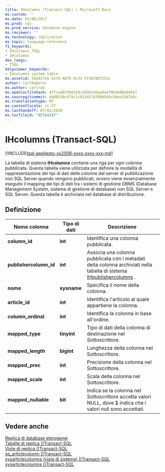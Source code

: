 ```yaml
---
title: IHcolumns (Transact-SQL) | Microsoft Docs
ms.custom: ''
ms.date: 03/06/2017
ms.prod: sql
ms.prod_service: database-engine
ms.reviewer: ''
ms.technology: replication
ms.topic: language-reference
f1_keywords:
- IHcolumns_TSQL
- IHcolumns
dev_langs:
- TSQL
helpviewer_keywords:
- IHcolumns system table
ms.assetid: 5bb027e5-5279-487b-9c33-5f402987253c
author: CarlRabeler
ms.author: carlrab
ms.openlocfilehash: 47fcad03fb8329c3d39150aa0aaf9b5688e0456f
ms.sourcegitcommit: da88320c474c1c9124574f90d549c50ee3387b4c
ms.translationtype: MT
ms.contentlocale: it-IT
ms.lasthandoff: 07/01/2020
ms.locfileid: "85764247"
---
```

# <a name="ihcolumns-transact-sql"></a>IHcolumns (Transact-SQL)
[!INCLUDE[tsql-appliesto-ss2008-xxxx-xxxx-xxx-md](../../includes/applies-to-version/sqlserver.md)]

  La tabella di sistema **IHcolumns** contiene una riga per ogni colonna pubblicata. Questa tabella viene utilizzata per definire la modalità di rappresentazione dei tipi di dati delle colonne dal server di pubblicazione non SQL Server quando vengono pubblicati, ovvero viene essenzialmente eseguito il mapping dei tipi di dati tra i sistemi di gestione DBMS (Database Management System, sistema di gestione di database) non SQL Server e SQL Server. Questa tabella è archiviata nel database di distribuzione.  
  
## <a name="definition"></a>Definizione  
  
|Nome colonna|Tipo di dati|Descrizione|  
|-----------------|---------------|-----------------|  
|**column_id**|**int**|Identifica una colonna pubblicata.|  
|**publishercolumn_id**|**int**|Associa una colonna pubblicata con i metadati della colonna archiviati nella tabella di sistema [IHpublishercolumns](../../relational-databases/system-tables/ihpublishercolumns-transact-sql.md) .|  
|**nome**|**sysname**|Specifica il nome della colonna.|  
|**article_id**|**int**|Identifica l'articolo al quale appartiene la colonna.|  
|**column_ordinal**|**int**|Identifica la colonna in base all'ordine.|  
|**mapped_type**|**tinyint**|Tipo di dati della colonna di destinazione nel Sottoscrittore.|  
|**mapped_length**|**bigint**|Lunghezza della colonna nel Sottoscrittore.|  
|**mapped_prec**|**int**|Precisione della colonna nel Sottoscrittore.|  
|**mapped_scale**|**int**|Scala della colonna nel Sottoscrittore.|  
|**mapped_nullable**|**bit**|Indica se la colonna nel Sottoscrittore accetta valori NULL, dove **1** indica che i valori null sono accettati.|  
  
## <a name="see-also"></a>Vedere anche  
 [Replica di database eterogenei](../../relational-databases/replication/non-sql/heterogeneous-database-replication.md)   
 [Tabelle di replica &#40;&#41;Transact-SQL](../../relational-databases/system-tables/replication-tables-transact-sql.md)   
 [Viste di replica &#40;&#41;Transact-SQL](../../relational-databases/system-views/replication-views-transact-sql.md)   
 [sp_articlecolumn &#40;&#41;Transact-SQL](../../relational-databases/system-stored-procedures/sp-articlecolumn-transact-sql.md)   
 [sysarticlecolumns &#40;vista di sistema&#41; &#40;&#41;Transact-SQL](../../relational-databases/system-views/sysarticlecolumns-system-view-transact-sql.md)   
 [sysarticlecolumns &#40;&#41;Transact-SQL](../../relational-databases/system-tables/sysarticlecolumns-transact-sql.md)  
  
  

